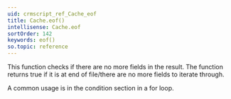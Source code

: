 ```yaml
---
uid: crmscript_ref_Cache_eof
title: Cache.eof()
intellisense: Cache.eof
sortOrder: 142
keywords: eof()
so.topic: reference
---
```



This function checks if there are no more fields in the result. The function returns true if it is at end of file/there are no more fields to iterate through.


A common usage is in the condition section in a for loop.


